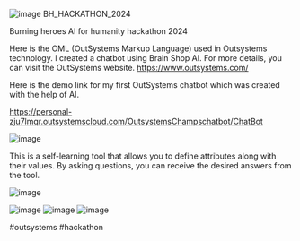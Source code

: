 ![image](https://github.com/NikhilVijay312/BH_HACKATHON_2024/assets/61405278/715955b4-b490-40f3-b1c2-daa2c672d8f5)
BH_HACKATHON_2024

Burning heroes AI for humanity hackathon 2024

Here is the OML (OutSystems Markup Language) used in Outsystems technology. I created a chatbot using Brain Shop AI.
For more details, you can visit the OutSystems website.
https://www.outsystems.com/

Here is the demo link for my first OutSystems chatbot which was created with the help of AI.

https://personal-zju7lmqr.outsystemscloud.com/OutsystemsChampschatbot/ChatBot

![image](https://github.com/NikhilVijay312/BH_HACKATHON_2024/assets/61405278/ca51eaca-4ea9-4ecb-b6a4-b567fb2456e5)

This is a self-learning tool that allows you to define attributes along with their values. By asking questions, you can receive the desired answers from the tool.

![image](https://github.com/NikhilVijay312/BH_HACKATHON_2024/assets/61405278/e72ce5c5-08d1-416d-a32b-e7d4031695cc)

![image](https://github.com/NikhilVijay312/BH_HACKATHON_2024/assets/61405278/ec2734a3-b461-4fdf-abdd-7d4a261bff2e)
![image](https://github.com/NikhilVijay312/BH_HACKATHON_2024/assets/61405278/d94ec7b8-4764-411e-acf9-657b16ea31cd)
![image](https://github.com/NikhilVijay312/BH_HACKATHON_2024/assets/61405278/363b85f7-9480-47ca-ae9a-6bf4a0714a00)

#outsystems #hackathon

